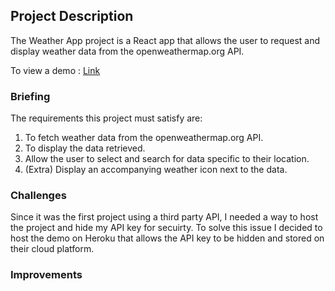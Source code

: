 ## Project Description

The Weather App project is a React app that allows the user to request and display weather data from the openweathermap.org API.

To view a demo : [Link](https://weather-project-1.herokuapp.com/)

### Briefing

The requirements this project must satisfy are:

1. To fetch weather data from the  openweathermap.org API.
2. To display the data retrieved.
3. Allow the user to select and search for data specific to their location.
4. (Extra) Display an accompanying weather icon next to the data.

### Challenges

Since it was the first project using a third party API, I needed a way to host the project and hide my API key for secuirty. To solve this issue I decided to host the demo on Heroku that allows the API key to be hidden and stored on their cloud platform.

### Improvements
